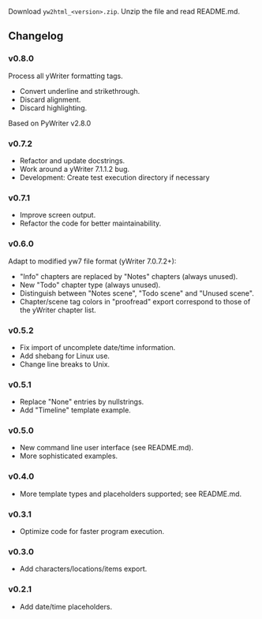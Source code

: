 Download `yw2html_<version>.zip`.
Unzip the file and read README.md.

## Changelog

### v0.8.0

Process all yWriter formatting tags.
* Convert underline and strikethrough.
* Discard alignment.
* Discard highlighting.

Based on PyWriter v2.8.0

### v0.7.2

* Refactor and update docstrings.
* Work around a yWriter 7.1.1.2 bug.
* Development: Create test execution directory if necessary

### v0.7.1

* Improve screen output.
* Refactor the code for better maintainability.

### v0.6.0
Adapt to modified yw7 file format (yWriter 7.0.7.2+):
* "Info" chapters are replaced by "Notes" chapters (always unused).
* New "Todo" chapter type (always unused). 
* Distinguish between "Notes scene", "Todo scene" and "Unused scene".
* Chapter/scene tag colors in "proofread" export correspond to those of the yWriter chapter list.

### v0.5.2
* Fix import of uncomplete date/time information.
* Add shebang for Linux use.
* Change line breaks to Unix.

### v0.5.1
* Replace "None" entries by nullstrings.
* Add "Timeline" template example.

### v0.5.0 
* New command line user interface (see README.md).
* More sophisticated examples.

### v0.4.0
* More template types and placeholders supported; see README.md.

### v0.3.1
* Optimize code for faster program execution.

### v0.3.0
* Add characters/locations/items export.

### v0.2.1
* Add date/time placeholders.

